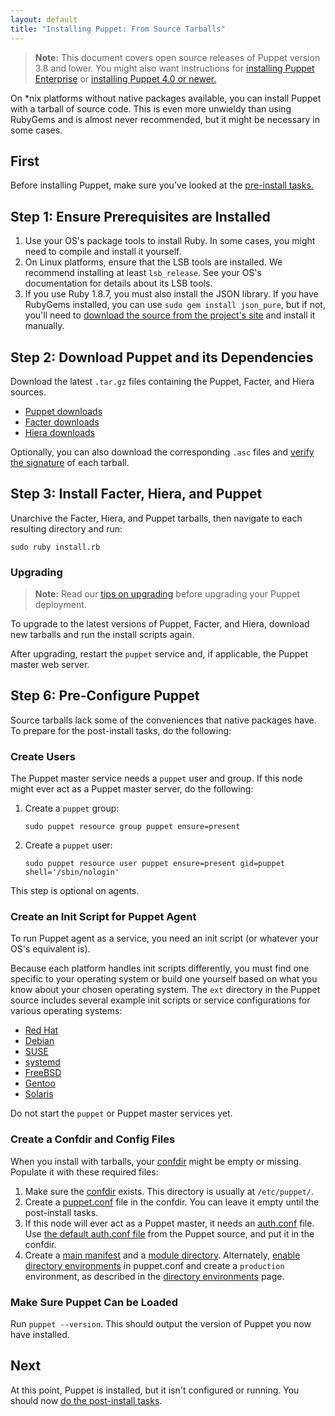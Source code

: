 ```yaml
---
layout: default
title: "Installing Puppet: From Source Tarballs"
---
```


[peinstall]: /pe/latest/install_basic.html
[confdir]: /puppet/latest/reference/dirs_confdir.html
[puppet.conf]: /puppet/latest/reference/config_file_main.html
[auth.conf]: /puppet/latest/reference/config_file_auth.html
[main manifest]: /puppet/latest/reference/dirs_manifest.html
[module directory]: /puppet/latest/reference/dirs_modulepath.html
[directory environments]: /puppet/latest/reference/environments.html
[install-latest]: /puppet/latest/reference/install_pre.html

> **Note:** This document covers open source releases of Puppet version 3.8 and lower. You might also want instructions for [installing Puppet Enterprise][peinstall] or [installing Puppet 4.0 or newer.][install-latest]

On \*nix platforms without native packages available, you can install Puppet with a tarball of source code. This is even more unwieldy than using RubyGems and is almost never recommended, but it might be necessary in some cases.

First
-----

Before installing Puppet, make sure you've looked at the [pre-install tasks.](./pre_install.html)

Step 1: Ensure Prerequisites are Installed
-----

1.  Use your OS's package tools to install Ruby. In some cases, you might need to compile and install it yourself.
2.  On Linux platforms, ensure that the LSB tools are installed. We recommend installing at least `lsb_release`. See your OS's documentation for details about its LSB tools.
3.  If you use Ruby 1.8.7, you must also install the JSON library. If you have RubyGems installed, you can use `sudo gem install json_pure`, but if not, you'll need to [download the source from the project's site](http://flori.github.io/json/) and install it manually.

Step 2: Download Puppet and its Dependencies
-----

Download the latest `.tar.gz` files containing the Puppet, Facter, and Hiera sources.

-   [Puppet downloads](https://downloads.puppetlabs.com/puppet/)
-   [Facter downloads](http://downloads.puppetlabs.com/facter/)
-   [Hiera downloads](https://downloads.puppetlabs.com/hiera/)

Optionally, you can also download the corresponding `.asc` files and [verify the signature](/puppet/latest/reference/puppet_collections.html#verifying-puppet-packages) of each tarball.

Step 3: Install Facter, Hiera, and Puppet
-----

Unarchive the Facter, Hiera, and Puppet tarballs, then navigate to each resulting directory and run:

    sudo ruby install.rb

### Upgrading

> **Note:** Read our [tips on upgrading](./upgrading.html) before upgrading your Puppet deployment.

To upgrade to the latest versions of Puppet, Facter, and Hiera, download new tarballs and run the install scripts again.

After upgrading, restart the `puppet` service and, if applicable, the Puppet master web server.

Step 6: Pre-Configure Puppet
-----

Source tarballs lack some of the conveniences that native packages have. To prepare for the post-install tasks, do the following:

### Create Users

The Puppet master service needs a `puppet` user and group. If this node might ever act as a Puppet master server, do the following:

1.  Create a `puppet` group:

        sudo puppet resource group puppet ensure=present

2.  Create a `puppet` user:

        sudo puppet resource user puppet ensure=present gid=puppet shell='/sbin/nologin'

This step is optional on agents.

### Create an Init Script for Puppet Agent

To run Puppet agent as a service, you need an init script (or whatever your OS's equivalent is).

Because each platform handles init scripts differently, you must find one specific to your operating system or build one yourself based on what you know about your chosen operating system. The `ext` directory in the Puppet source includes several example init scripts or service configurations for various operating systems:

-   [Red Hat](https://github.com/puppetlabs/puppet/blob/master/ext/redhat)
-   [Debian](https://github.com/puppetlabs/puppet/blob/master/ext/debian)
-   [SUSE](https://github.com/puppetlabs/puppet/blob/master/ext/suse)
-   [systemd](https://github.com/puppetlabs/puppet/blob/master/ext/systemd)
-   [FreeBSD](https://github.com/puppetlabs/puppet/blob/master/ext/freebsd)
-   [Gentoo](https://github.com/puppetlabs/puppet/blob/master/ext/gentoo)
-   [Solaris](https://github.com/puppetlabs/puppet/blob/master/ext/solaris)

Do not start the `puppet` or Puppet master services yet.

### Create a Confdir and Config Files

When you install with tarballs, your [confdir][] might be empty or missing. Populate it with these required files:

1.  Make sure the [confdir][] exists. This directory is usually at `/etc/puppet/`.
2.  Create a [puppet.conf][] file in the confdir. You can leave it empty until the post-install tasks.
3.  If this node will ever act as a Puppet master, it needs an [auth.conf][] file. Use [the default auth.conf file](https://raw.githubusercontent.com/puppetlabs/puppet/3.8.5/conf/auth.conf) from the Puppet source, and put it in the confdir.
4.  Create a [main manifest][] and a [module directory][]. Alternately, [enable directory environments][directory environments] in puppet.conf and create a `production` environment, as described in the [directory environments][] page.

### Make Sure Puppet Can be Loaded

Run `puppet --version`. This should output the version of Puppet you now have installed.

Next
----

At this point, Puppet is installed, but it isn't configured or running. You should now [do the post-install tasks](./post_install.html).
